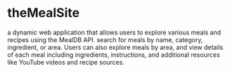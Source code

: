 # theMealSite
a dynamic web application that allows users to explore various meals and recipes using the MealDB API. search for meals by name, category, ingredient, or area. Users can also explore meals by area, and view details of each meal including ingredients, instructions, and additional resources like YouTube videos and recipe sources.
